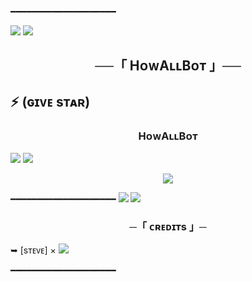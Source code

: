 ━━━━━━━━━━━━━━━━━━━━

<img src="https://user-images.githubusercontent.com/73097560/115834477-dbab4500-a447-11eb-908a-139a6edaec5c.gif">
<img src="https://user-images.githubusercontent.com/73097560/115834477-dbab4500-a447-11eb-908a-139a6edaec5c.gif">


<h2 align="center">
    ──「 HᴏᴡAʟʟBᴏᴛ 」──
</h2>


## ⚡ (ɢɪᴠᴇ sᴛᴀʀ)
<h3 align="center"> 
    HᴏᴡAʟʟBᴏᴛ    
</h3>

<img src="https://user-images.githubusercontent.com/73097560/115834477-dbab4500-a447-11eb-908a-139a6edaec5c.gif">
<img src="https://user-images.githubusercontent.com/73097560/115834477-dbab4500-a447-11eb-908a-139a6edaec5c.gif">

<p align="center">
  <img src="https://telegra.ph/file/a09f0e557c68bbd86004c.jpg">
</p>







━━━━━━━━━━━━━━━━━━━━
<img src="https://user-images.githubusercontent.com/73097560/115834477-dbab4500-a447-11eb-908a-139a6edaec5c.gif">
<img src="https://user-images.githubusercontent.com/73097560/115834477-dbab4500-a447-11eb-908a-139a6edaec5c.gif">


<h3 align="center">
    ─「 ᴄʀᴇᴅɪᴛs 」─
</h3>

➥ [sᴛᴇᴠᴇ] × <a href="https://github.com/NotStark" alt="Steve"> <img src="https://img.shields.io/badge/steve-90302f?logo=github" /></a>  
  
━━━━━━━━━━━━━━━━━━━━
 
